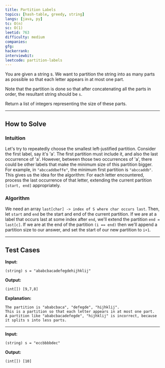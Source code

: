 ```yaml
---
title: Partition Labels
topics: [hash-table, greedy, string]
langs: [java, py]
tc: O(n)
sc: O(1)
leetid: 763
difficulty: medium
companies: 
gfg: 
hackerrank: 
interviewbit: 
leetcode: partition-labels
---
```


You are given a string s. We want to partition the string into as many parts as possible so that each letter appears in at most one part.

Note that the partition is done so that after concatenating all the parts in order, the resultant string should be `s`.

Return a list of integers representing the size of these parts.

---

## How to Solve

### Intuition

Let's try to repeatedly choose the smallest left-justified partition. 
Consider the first label, say it's 'a'. 
The first partition must include it, and also the last occurrence of 'a'. 
However, between those two occurrences of 'a', 
there could be other labels that make the minimum size of this partition bigger. 
For example, in `"abccaddbeffe"`, the minimum first partition is `"abccaddb"`. 
This gives us the idea for the algorithm: For each letter encountered, 
process the last occurrence of that letter, extending the current partition `[start, end]` appropriately.

### Algorithm

We need an array `last[char] -> index of S where char occurs last`. 
Then, let `start` and `end` be the start and end of the current partition. 
If we are at a label that occurs last at some index after `end`, 
we'll extend the partition `end = last[c]`. 
If we are at the end of the partition `(i == end)` then we'll append a partition size to our answer, 
and set the start of our new partition to `i+1`.

---

## Test Cases

**Input:** 
```
(string) s = "ababcbacadefegdehijhklij"
```

**Output:** 
```
(int[]) [9,7,8]
```

**Explanation:**
```
The partition is "ababcbaca", "defegde", "hijhklij".
This is a partition so that each letter appears in at most one part.
A partition like "ababcbacadefegde", "hijhklij" is incorrect, because it splits s into less parts.
```

---

**Input:**
```
(string) s = "eccbbbbdec"
```

**Output:**
```
(int[]) [10]
```

